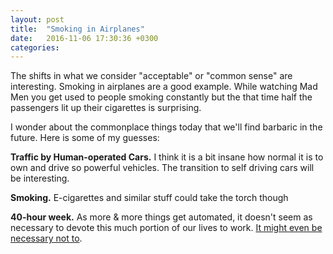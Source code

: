 ```yaml
---
layout: post
title:  "Smoking in Airplanes"
date:   2016-11-06 17:30:36 +0300
categories:
---
```


The shifts in what we consider "acceptable" or "common sense" are interesting.
Smoking in airplanes are a good example. While watching Mad Men you get used to
people smoking constantly but the that time half the passengers lit up their
cigarettes is surprising.

I wonder about the commonplace things today that we'll find barbaric in the
future. Here is some of my guesses:

**Traffic by Human-operated Cars.** I think it is a bit insane how normal
it is to own and drive so powerful vehicles. The transition to self driving cars will be interesting.

**Smoking.** E-cigarettes and similar stuff could take the torch though

**40-hour week.** As more & more things get automated, it doesn't seem as necessary to devote this much portion of our lives to work. [It might even be necessary not to](https://www.youtube.com/watch?v=7Pq-S557XQU).
